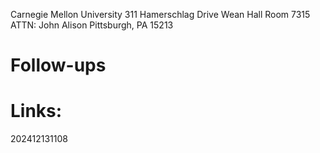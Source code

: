 Carnegie Mellon University
311 Hamerschlag Drive
Wean Hall Room 7315  ATTN: John Alison
Pittsburgh, PA 15213


# Follow-ups


# Links: 



202412131108
